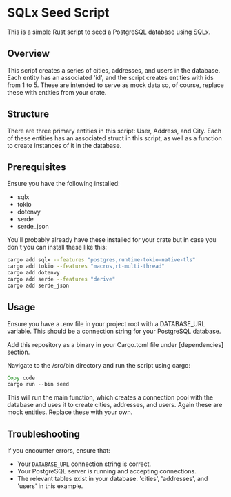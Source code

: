 # SQLx Seed Script
This is a simple Rust script to seed a PostgreSQL database using SQLx.

## Overview
This script creates a series of cities, addresses, and users in the database.  Each entity has an associated 'id', and the script creates entities with ids from 1 to 5. These are intended to serve as mock data so, of course, replace these with entities from your crate.

## Structure
There are three primary entities in this script: User, Address, and City. Each of these entities has an associated struct in this script, as well as a function to create instances of it in the database.

## Prerequisites
Ensure you have the following installed:

- sqlx
- tokio
- dotenvy
- serde
- serde_json

You'll probably already have these installed for your crate but in case you don't you can install these like this:

```sh
cargo add sqlx --features "postgres,runtime-tokio-native-tls"
cargo add tokio --features "macros,rt-multi-thread"
cargo add dotenvy
cargo add serde --features "derive"
cargo add serde_json
```

## Usage
Ensure you have a .env file in your project root with a DATABASE_URL variable. This should be a connection string for your PostgreSQL database.

Add this repository as a binary in your Cargo.toml file under [dependencies] section.

Navigate to the /src/bin directory and run the script using cargo:

```rust
Copy code
cargo run --bin seed
```
This will run the main function, which creates a connection pool with the database and uses it to create cities, addresses, and users. Again these are mock entities. Replace these with your own.

## Troubleshooting
If you encounter errors, ensure that:

- Your `DATABASE_URL` connection string is correct.
- Your PostgreSQL server is running and accepting connections.
- The relevant tables exist in your database. 'cities', 'addresses', and 'users' in this example.
